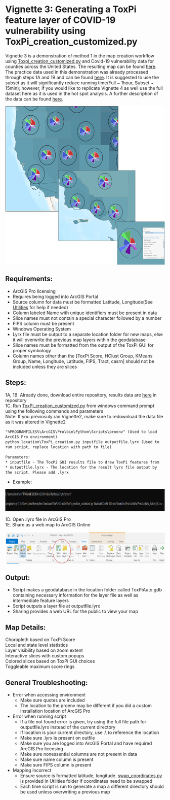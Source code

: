 # **Vignette 3: Generating a ToxPi feature layer of COVID-19 vulnerability using ToxPi_creation_customized.py**  
Vignette 3 is a demonstration of method 1 in the map creation workflow using [Toxpi_creation_customized.py](https://github.com/Jonathon-Fleming/ToxPi-GIS/blob/main/ToxPi_creation_customized.py) and Covid-19 vulnerability data for counties across the United States. The resulting map can be found [here](https://ncsu.maps.arcgis.com/home/item.html?id=1518637a0b454036a3d0d2fc8239ff08). The practice data used in this demonstration was already processed through steps 1A and 1B and can be found [here](https://github.com/Jonathon-Fleming/ToxPi-GIS/tree/main/Examples/Practice%20Data). It is suggested to use the subset as it will significantly reduce running time(Full ~ 1hour, Subset ~ 15min); however, if you would like to replicate Vignette 4 as well use the full dataset here as it is used in the hot spot analysis. A further description of the data can be found [here](https://www.niehs.nih.gov/research/programs/coronavirus/covid19pvi/details/).  

<p align = "center">
<img src="https://github.com/Jonathon-Fleming/ToxPi-GIS/blob/main/Images/Vignette3.png" data-canonical-  
src="https://github.com/Jonathon-Fleming/ToxPi-GIS/blob/main/Images/Vignette3.png" width="600" height="500" />  
</p>  

## Requirements:  
* ArcGIS Pro licensing  
* Requires being logged into ArcGIS Portal  
* Source column for data must be formatted Latitude, Longitude(See [Utilities](https://github.com/Jonathon-Fleming/ToxPi-GIS/tree/main/Utilities) for help if needed)    
* Column labeled Name with unique identifiers must be present in data  
* Slice names must not contain a special character followed by a number  
* FIPS column must be present  
* Windows Operating System  
* Lyrx file must be output to a separate location folder for new maps, else it will overwrite the previous map layers within the geodatabase  
* Slice names must be formatted from the output of the ToxPi GUI for proper symbology  
* Column names other than the [ToxPi Score, HClust Group, KMeans Group, Name, Longitude, Latitude, FIPS, Tract, casrn] should not be included unless they are slices  

## Steps:  
1A, 1B. Already done, download entire repository, results data are [here](https://github.com/Jonathon-Fleming/ToxPi-GIS/tree/main/Examples/Practice%20Data) in repository     
1C. Run [ToxPi_creation_customized.py](https://github.com/Jonathon-Fleming/ToxPi-GIS/blob/main/ToxPi_creation_customized.py) from windows command prompt using the following commands and parameters  
Note: If you previosuly ran Vignette2, make sure to redownload the data file as it was altered in Vignette2
```
"%PROGRAMFILES%\ArcGIS\Pro\bin\Python\Scripts\proenv" (Used to load ArcGIS Pro environment)  
python location\ToxPi_creation.py inputfile outputfile.lyrx (Used to run script, replace location with path to file)  

Parameters:
* inputfile - The ToxPi GUI results file to draw ToxPi features from  
* outputfile.lyrx - The location for the result lyrx file output by the script. Please add .lyrx   
```

* Example:  
<p align = "center">
<img src="https://github.com/Jonathon-Fleming/ToxPi-GIS/blob/main/Images/ExampleCommandVignette3.PNG" data-canonical-  
src="https://github.com/Jonathon-Fleming/ToxPi-GIS/blob/main/Images/ExampleCommandVignette3.PNG" width="1000" height="70" />  
</p>  

1D. Open .lyrx file in ArcGIS Pro  
1E. Share as a web map to ArcGIS Online  
<p align = "center">
<img src="https://github.com/Jonathon-Fleming/ToxPi-GIS/blob/main/Images/MapShare.png" data-canonical-  
src="https://github.com/Jonathon-Fleming/ToxPi-GIS/blob/main/Images/MapShare.png" width="600" height="100" />  
</p>  

## Output:  
  * Script makes a geodatabase in the location folder called ToxPiAuto.gdb containing necessary information for the layer file as well as intermediate feature layers 
  * Script outputs a layer file at outputfile.lyrx  
  * Sharing provides a web URL for the public to view your map  

## Map Details:    
Choropleth based on ToxPi Score  
Local and state level statistics  
Layer visibility based on zoom extent  
Interactive slices with custom popups  
Colored slices based on ToxPi GUI choices    
Toggleable maximum score rings  

## General Troubleshooting:  
* Error when accessing environment  
  * Make sure quotes are included  
  * The location to the proenv may be different if you did a custom installation location of ArcGIS Pro 
* Error when running script  
  * If a file not found error is given, try using the full file path for outputfile.lyrx instead of the current directory  
  * If location is your current directory, use .\ to reference the location   
  * Make sure .lyrx is present on outfile   
  * Make sure you are logged into ArcGIS Portal and have required ArcGIS Pro licensing  
  * Make sure nonessential columns are not present in data  
  * Make sure name column is present  
  * Make sure FIPS column is present  
* Mapping Incorrect  
  * Ensure source is formatted latitude, longitude. [swap_coordinates.py](https://github.com/Jonathon-Fleming/ToxPi-GIS/blob/main/Utilities/Swap_Coordinates.py) is provided in Utilities folder if coordinates need to be swapped  
  * Each time script is run to generate a map a different directory should be used unless overwriting a previous map     

